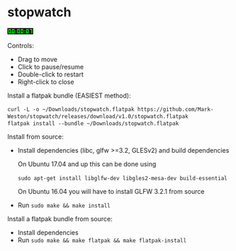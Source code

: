 # stopwatch

![Screenshot](screenshot.png)

Controls:
* Drag to move
* Click to pause/resume
* Double-click to restart
* Right-click to close

Install a flatpak bundle (EASIEST method):
    
    curl -L -o ~/Downloads/stopwatch.flatpak https://github.com/Mark-Weston/stopwatch/releases/download/v1.0/stopwatch.flatpak
    flatpak install --bundle ~/Downloads/stopwatch.flatpak


Install from source:
* Install dependencies (libc, glfw >=3.2, GLESv2) and build dependencies
  
  On Ubuntu 17.04 and up this can be done using
  
  `sudo apt-get install libglfw-dev libgles2-mesa-dev build-essential`
  
  On Ubuntu 16.04 you will have to install GLFW 3.2.1 from source

* Run `sudo make && make install`

Install a flatpak bundle from source:
* Install dependencies
* Run `sudo make && make flatpak && make flatpak-install`
